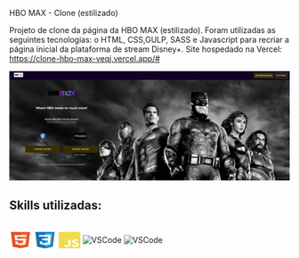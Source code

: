 HBO MAX - Clone (estilizado)

Projeto de clone da página da HBO MAX (estilizado).
Foram utilizadas as seguintes tecnologias: o HTML, CSS,GULP, SASS e Javascript para recriar a página inicial da plataforma de stream Disney+.
Site hospedado na Vercel: https://clone-hbo-max-veqj.vercel.app/#

<img src="./src/images/capa.JPG" atl="capa projeto">

## Skills utilizadas:
<div style="display: inline_block"><br>
  <img align="center" alt="HTML" height="30" width="40" src="https://raw.githubusercontent.com/devicons/devicon/master/icons/html5/html5-original.svg">
  <img align="center" alt="CSS" height="30" width="40" src="https://raw.githubusercontent.com/devicons/devicon/master/icons/css3/css3-original.svg">
   <img align="center" alt="Js" height="30" width="40" src="https://raw.githubusercontent.com/devicons/devicon/master/icons/javascript/javascript-plain.svg">
  <img align="center" alt="VSCode" height="30" width="40" src="https://w7.pngwing.com/pngs/632/184/png-transparent-gulp-hd-logo.png">
   <img align="center" alt="VSCode" height="30" width="40" src="https://cdn-icons-png.flaticon.com/512/5968/5968358.png">


